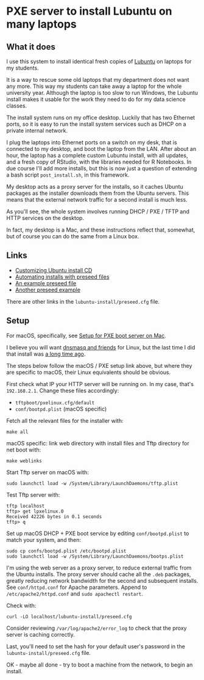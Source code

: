 # PXE server to install Lubuntu on many laptops

## What it does

I use this system to install identical fresh copies of
[Lubuntu](https://lubuntu.me/) on laptops for my students.

It is a way to rescue some old laptops that my department does not want any
more. This way my students can take away a laptop for the whole university
year.  Although the laptop is too slow to run Windows, the Lubuntu install
makes it usable for the work they need to do for my data science classes.

The install system runs on my office desktop. Luckily that has two Ethernet
ports, so it is easy to run the install system services such as DHCP on
a private internal network.

I plug the laptops into Ethernet ports on a switch on my desk, that is
connected to my desktop, and boot the laptop from the LAN.  After about an
hour, the laptop has a complete custom Lubuntu install, with all updates, and
a fresh copy of RStudio, with the libraries needed for R Notebooks.  In due
course I'll add more installs, but this is now just a question of extending
a bash script `post_install.sh`, in this framework.

My desktop acts as a proxy server for the installs, so it caches Ubuntu
packages as the installer downloads them from the Ubuntu servers.  This means
that the external network traffic for a second install is much less.

As you'll see, the whole system involves running DHCP / PXE / TFTP and HTTP
services on the desktop.

In fact, my desktop is a Mac, and these instructions reflect that, somewhat,
but of course you can do the same from a Linux box.

## Links

* [Customizing Ubuntu install
  CD](https://help.ubuntu.com/community/InstallCDCustomization)
* [Automating installs with preseed
  files](https://help.ubuntu.com/lts/installation-guide/amd64/apb.html)
* [An example preseed
  file](https://github.com/core-process/linux-unattended-installation/blob/master/ubuntu/18.04/custom/preseed.cfg)
* [Another preseed
  example](https://f-o.org.uk/2017/automating-debian-installation-using-preseeding.html)

There are other links in the `lubuntu-install/preseed.cfg` file.

## Setup

For macOS, specifically, see [Setup for PXE boot server on
Mac](http://hints.macworld.com/article.php?story=20130625164022823).

I believe you will want [dnsmasq and
friends](https://blogging.dragon.org.uk/howto-setup-a-pxe-server-with-dnsmasq/)
for Linux, but the last time I did that install was [a long time
ago](https://web.archive.org/web/20050404192431/http://dynevor.hopto.org:80/linuxiste/10p1/x40_mandrake_10p1.html#tocref10).

The steps below follow the macOS / PXE setup link above, but where they are
specific to macOS, their Linux equivalents should be obvious.

First check what IP your HTTP server will be running on.  In my case, that's
`192.168.2.1`.  Change these files accordingly:

* `tftpboot/pxelinux.cfg/default`
* `conf/bootpd.plist` (macOS specific)

Fetch all the relevant files for the installer with:

```
make all
```

macOS specific: link web directory with install files and Tftp directory for net boot with:

```
make weblinks
```

Start Tftp server on macOS with:

```
sudo launchctl load -w /System/Library/LaunchDaemons/tftp.plist
```

Test Tftp server with:

```
tftp localhost
tftp> get lpxelinux.0
Received 42226 bytes in 0.1 seconds
tftp> q
```

Set up macOS DHCP + PXE boot service by editing `conf/bootpd.plist` to match
your system, and then:

```
sudo cp confs/bootpd.plist /etc/bootpd.plist
sudo launchctl load -w /System/Library/LaunchDaemons/bootps.plist
```

I'm using the web server as a proxy server, to reduce external traffic from the
Ubuntu installs.  The proxy server should cache all the `.deb` packages,
greatly reducing network bandwidth for the second and subsequent installs. See
`conf/httpd.conf` for Apache parameters.  Append to `/etc/apache2/httpd.conf`
and `sudo apachectl restart`.

Check with:

```
curl -LO localhost/lubuntu-install/preseed.cfg
```

Consider reviewing `/var/log/apache2/error_log` to check that the proxy server
is caching correctly.

Last, you'll need to set the hash for your default user's password in the
`lubuntu-install/preseed.cfg` file.

OK - maybe all done - try to boot a machine from the network, to begin an
install.
